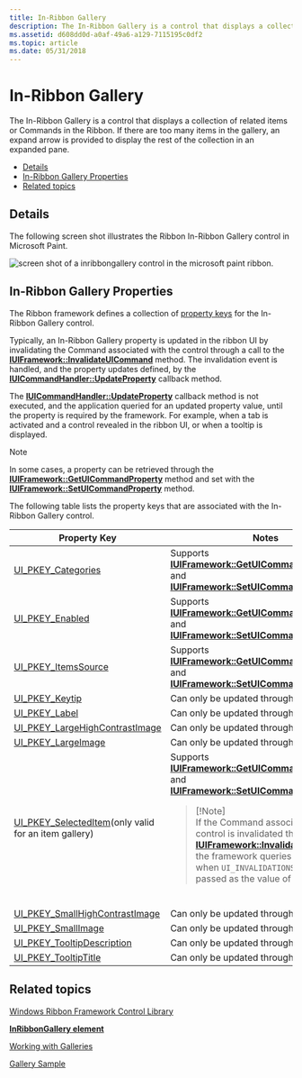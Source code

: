 ```yaml
---
title: In-Ribbon Gallery
description: The In-Ribbon Gallery is a control that displays a collection of related items or Commands in the Ribbon. If there are too many items in the gallery, an expand arrow is provided to display the rest of the collection in an expanded pane.
ms.assetid: d608dd0d-a0af-49a6-a129-7115195c0df2
ms.topic: article
ms.date: 05/31/2018
---
```


# In-Ribbon Gallery

The In-Ribbon Gallery is a control that displays a collection of related items or Commands in the Ribbon. If there are too many items in the gallery, an expand arrow is provided to display the rest of the collection in an expanded pane.

-   [Details](#details)
-   [In-Ribbon Gallery Properties](#in-ribbon-gallery-properties)
-   [Related topics](#related-topics)

## Details

The following screen shot illustrates the Ribbon In-Ribbon Gallery control in Microsoft Paint.

![screen shot of a inribbongallery control in the microsoft paint ribbon.](images/controls/inribbongallery.png)

## In-Ribbon Gallery Properties

The Ribbon framework defines a collection of [property keys](windowsribbon-reference-properties.md) for the In-Ribbon Gallery control.

Typically, an In-Ribbon Gallery property is updated in the ribbon UI by invalidating the Command associated with the control through a call to the [**IUIFramework::InvalidateUICommand**](/windows/desktop/api/uiribbon/nf-uiribbon-iuiframework-invalidateuicommand) method. The invalidation event is handled, and the property updates defined, by the [**IUICommandHandler::UpdateProperty**](/windows/desktop/api/uiribbon/nf-uiribbon-iuicommandhandler-updateproperty) callback method.

The [**IUICommandHandler::UpdateProperty**](/windows/desktop/api/uiribbon/nf-uiribbon-iuicommandhandler-updateproperty) callback method is not executed, and the application queried for an updated property value, until the property is required by the framework. For example, when a tab is activated and a control revealed in the ribbon UI, or when a tooltip is displayed.

> [!Note]  
> In some cases, a property can be retrieved through the [**IUIFramework::GetUICommandProperty**](/windows/desktop/api/uiribbon/nf-uiribbon-iuiframework-getuicommandproperty) method and set with the [**IUIFramework::SetUICommandProperty**](/windows/desktop/api/uiribbon/nf-uiribbon-iuiframework-setuicommandproperty) method.

 

The following table lists the property keys that are associated with the In-Ribbon Gallery control.



<table>
<colgroup>
<col style="width: 50%" />
<col style="width: 50%" />
</colgroup>
<thead>
<tr class="header">
<th>Property Key</th>
<th>Notes</th>
</tr>
</thead>
<tbody>
<tr class="odd">
<td><a href="windowsribbon-reference-properties-uipkey-categories.md">UI_PKEY_Categories</a></td>
<td>Supports <a href="https://docs.microsoft.com/windows/desktop/api/uiribbon/nf-uiribbon-iuiframework-getuicommandproperty"><strong>IUIFramework::GetUICommandProperty</strong></a> and <a href="https://docs.microsoft.com/windows/desktop/api/uiribbon/nf-uiribbon-iuiframework-setuicommandproperty"><strong>IUIFramework::SetUICommandProperty</strong></a>.</td>
</tr>
<tr class="even">
<td><a href="windowsribbon-reference-properties-uipkey-enabled.md">UI_PKEY_Enabled</a></td>
<td>Supports <a href="https://docs.microsoft.com/windows/desktop/api/uiribbon/nf-uiribbon-iuiframework-getuicommandproperty"><strong>IUIFramework::GetUICommandProperty</strong></a> and <a href="https://docs.microsoft.com/windows/desktop/api/uiribbon/nf-uiribbon-iuiframework-setuicommandproperty"><strong>IUIFramework::SetUICommandProperty</strong></a>.</td>
</tr>
<tr class="odd">
<td><a href="windowsribbon-reference-properties-uipkey-itemssource.md">UI_PKEY_ItemsSource</a></td>
<td>Supports <a href="https://docs.microsoft.com/windows/desktop/api/uiribbon/nf-uiribbon-iuiframework-getuicommandproperty"><strong>IUIFramework::GetUICommandProperty</strong></a> and <a href="https://docs.microsoft.com/windows/desktop/api/uiribbon/nf-uiribbon-iuiframework-setuicommandproperty"><strong>IUIFramework::SetUICommandProperty</strong></a>.</td>
</tr>
<tr class="even">
<td><a href="windowsribbon-reference-properties-uipkey-keytip.md">UI_PKEY_Keytip</a></td>
<td>Can only be updated through invalidation.</td>
</tr>
<tr class="odd">
<td><a href="windowsribbon-reference-properties-uipkey-label.md">UI_PKEY_Label</a></td>
<td>Can only be updated through invalidation.</td>
</tr>
<tr class="even">
<td><a href="windowsribbon-reference-properties-uipkey-largehighcontrastimage.md">UI_PKEY_LargeHighContrastImage</a></td>
<td>Can only be updated through invalidation.</td>
</tr>
<tr class="odd">
<td><a href="windowsribbon-reference-properties-uipkey-largeimage.md">UI_PKEY_LargeImage</a></td>
<td>Can only be updated through invalidation.</td>
</tr>
<tr class="even">
<td><a href="windowsribbon-reference-properties-uipkey-selecteditem.md">UI_PKEY_SelectedItem</a>(only valid for an item gallery)<br/></td>
<td>Supports <a href="https://docs.microsoft.com/windows/desktop/api/uiribbon/nf-uiribbon-iuiframework-getuicommandproperty"><strong>IUIFramework::GetUICommandProperty</strong></a> and <a href="https://docs.microsoft.com/windows/desktop/api/uiribbon/nf-uiribbon-iuiframework-setuicommandproperty"><strong>IUIFramework::SetUICommandProperty</strong></a>.
<blockquote>
[!Note]<br />
If the Command associated with the control is invalidated through a call to <a href="https://docs.microsoft.com/windows/desktop/api/uiribbon/nf-uiribbon-iuiframework-invalidateuicommand"><strong>IUIFramework::InvalidateUICommand</strong></a>, the framework queries this property when <code>UI_INVALIDATIONS_VALUE</code> is passed as the value of <em>flags</em>.
</blockquote>
<br/></td>
</tr>
<tr class="odd">
<td><a href="windowsribbon-reference-properties-uipkey-smallhighcontrastimage.md">UI_PKEY_SmallHighContrastImage</a></td>
<td>Can only be updated through invalidation.</td>
</tr>
<tr class="even">
<td><a href="windowsribbon-reference-properties-uipkey-smallimage.md">UI_PKEY_SmallImage</a></td>
<td>Can only be updated through invalidation.</td>
</tr>
<tr class="odd">
<td><a href="windowsribbon-reference-properties-uipkey-tooltipdescription.md">UI_PKEY_TooltipDescription</a></td>
<td>Can only be updated through invalidation.</td>
</tr>
<tr class="even">
<td><a href="windowsribbon-reference-properties-uipkey-tooltiptitle.md">UI_PKEY_TooltipTitle</a></td>
<td>Can only be updated through invalidation.</td>
</tr>
</tbody>
</table>



 

## Related topics

<dl> <dt>

[Windows Ribbon Framework Control Library](windowsribbon-controls-entry.md)
</dt> <dt>

[**InRibbonGallery element**](windowsribbon-element-inribbongallery.md)
</dt> <dt>

[Working with Galleries](ribbon-controls-galleries.md)
</dt> <dt>

[Gallery Sample](windowsribbon-gallerysample.md)
</dt> </dl>

 

